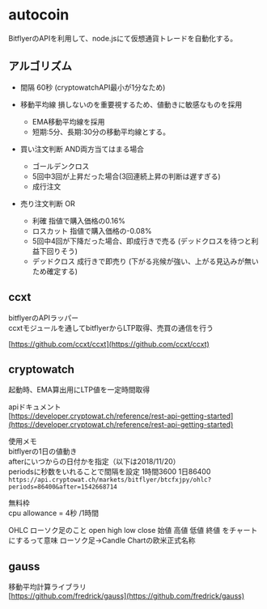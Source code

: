 # autocoin

BitflyerのAPIを利用して、node.jsにて仮想通貨トレードを自動化する。

## アルゴリズム
- 間隔 60秒  (cryptowatchAPI最小が1分なため)

- 移動平均線
損しないのを重要視するため、値動きに敏感なものを採用
    - EMA移動平均線を採用
    - 短期:5分、長期:30分の移動平均線とする。

- 買い注文判断  AND両方当てはまる場合
    - ゴールデンクロス
    - 5回中3回が上昇だった場合(3回連続上昇の判断は遅すぎる)
    - 成行注文

- 売り注文判断 OR
    - 利確  指値で購入価格の0.16%
    - ロスカット  指値で購入価格の-0.08%
    - 5回中4回が下降だった場合、即成行きで売る
    (デッドクロスを待つと利益下回りそう)
    - デッドクロス  成行きで即売り
    (下がる兆候が強い、上がる見込みが無いため確定する)



## ccxt
bitflyerのAPIラッパー  
ccxtモジュールを通してbitflyerからLTP取得、売買の通信を行う

[https://github.com/ccxt/ccxt](https://github.com/ccxt/ccxt)

## cryptowatch
起動時、EMA算出用にLTP値を一定時間取得

apiドキュメント  
[https://developer.cryptowat.ch/reference/rest-api-getting-started](https://developer.cryptowat.ch/reference/rest-api-getting-started)

使用メモ  
bitflyerの1日の値動き  
afterにいつからの日付かを指定（以下は2018/11/20）  
periodsに秒数をいれることで間隔を設定 1時間3600 1日86400  
`https://api.cryptowat.ch/markets/bitflyer/btcfxjpy/ohlc?periods=86400&after=1542668714`

無料枠  
cpu allowance  = 4秒 /1時間

OHLC  ローソク足のこと
open high low close
始値 高値 低値 終値   をチャートにするって意味
ローソク足→Candle Chartの欧米正式名称

## gauss
移動平均計算ライブラリ  
[https://github.com/fredrick/gauss](https://github.com/fredrick/gauss)

